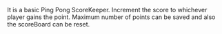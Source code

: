 It is a basic Ping Pong ScoreKeeper.
Increment the score to whichever player gains the point.
Maximum number of points can be saved and also the scoreBoard can be reset.
